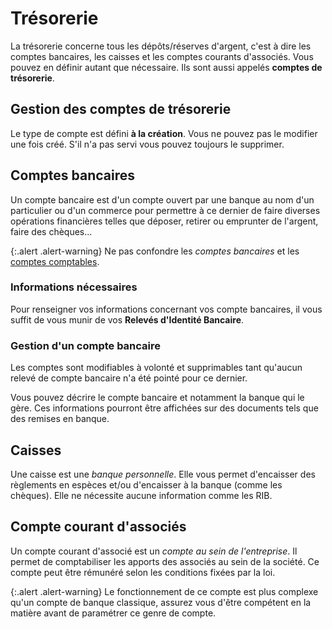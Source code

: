 # Trésorerie 

La trésorerie concerne tous les dépôts/réserves d'argent, c'est à dire les comptes bancaires, les caisses et les comptes courants d'associés.
Vous pouvez en définir autant que nécessaire. Ils sont aussi appelés **comptes de trésorerie**.

## Gestion des comptes de trésorerie 
Le type de compte est défini **à la création**. Vous ne pouvez pas le modifier une fois créé.
S'il n'a pas servi vous pouvez toujours le supprimer.

## Comptes bancaires 
Un compte bancaire est d'un compte ouvert par une banque au nom d'un particulier ou d'un commerce pour permettre à ce dernier de faire diverses opérations financières telles que déposer, retirer ou emprunter de l'argent, faire des chèques...

{:.alert .alert-warning}
Ne pas confondre les _comptes bancaires_ et les [comptes comptables](/backend/accounts).

### Informations nécessaires 

Pour renseigner vos informations concernant vos compte bancaires, il vous suffit de vous munir de vos **Relevés d'Identité Bancaire**.

### Gestion d'un compte bancaire 

Les comptes sont modifiables à volonté et supprimables tant qu'aucun relevé de compte bancaire n'a été pointé pour ce dernier.

Vous pouvez décrire le compte bancaire et notamment la banque qui le gère. Ces informations pourront être affichées sur des documents tels que des remises en banque.

## Caisses 
Une caisse est une _banque personnelle_. Elle vous permet d'encaisser des règlements en espèces et/ou d'encaisser à la banque (comme les chèques).
Elle ne nécessite aucune information comme les RIB.

## Compte courant d'associés 
Un compte courant d'associé est un _compte au sein de l'entreprise_. Il permet de comptabiliser les apports des associés au sein de la société.
Ce compte peut être rémunéré selon les conditions fixées par la loi.

{:.alert .alert-warning}
Le fonctionnement de ce compte est plus complexe qu'un compte de banque classique, assurez vous d'être compétent en la matière avant de paramétrer ce genre de compte.